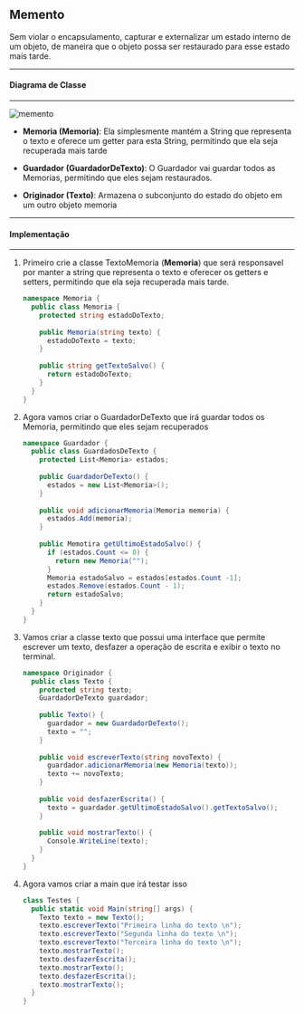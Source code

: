 ## Memento

Sem violar o encapsulamento, capturar e externalizar um estado interno de um objeto, de maneira que o objeto possa ser restaurado para esse
estado mais tarde.

***
#### Diagrama de Classe
***

![memento](https://cloud.githubusercontent.com/assets/14116020/26286168/c5767b10-3e34-11e7-87e5-bfd605ab7eb9.png)

* **Memoria (Memoria)**: Ela simplesmente mantém a String que representa o texto e oferece um getter para esta String, permitindo que ela
  seja recuperada mais tarde

* **Guardador (GuardadorDeTexto)**: O Guardador vai guardar todos as Memorias, permitindo que eles sejam restaurados.

* **Originador (Texto)**: Armazena o subconjunto do estado do objeto em um outro objeto memoria

***
#### Implementação
***

1. Primeiro crie a classe TextoMemoria (**Memoria**) que será responsavel por manter a string que representa o texto e oferecer os getters e
   setters, permitindo que ela seja recuperada mais tarde.

    ```c#
    namespace Memoria {
      public class Memoria {
        protected string estadoDoTexto;
      
        public Memoria(string texto) {
          estadoDoTexto = texto;
        }
      
        public string getTextoSalvo() {
          return estadoDoTexto;
        }
      }
    }
    ```

2. Agora vamos criar o GuardadorDeTexto que irá guardar todos os Memoria, permitindo que eles sejam recuperados

    ```c#
    namespace Guardador {
      public class GuardadosDeTexto {
        protected List<Memoria> estados;
      
        public GuardadorDeTexto() {
          estados = new List<Memoria>();
        }
      
        public void adicionarMemoria(Memoria memoria) {
          estados.Add(memoria);
        }
      
        public Memotira getUltimoEstadoSalvo() {
          if (estados.Count <= 0) {
            return new Memoria("");
          }
          Memoria estadoSalvo = estados[estados.Count -1];
          estados.Remove(estados.Count - 1);
          return estadoSalvo;
        }
      }
    }
    ```

3. Vamos criar a classe texto que possui uma interface que permite escrever um texto, desfazer a operação de escrita e exibir o texto no terminal.

    ```c#
    namespace Originador {
      public class Texto {
        protected string texto;
        GuardadorDeTexto guardador;
      
        public Texto() {
          guardador = new GuardadorDeTexto();
          texto = "";
        }
      
        public void escreverTexto(string novoTexto) {
          guardador.adicionarMemoria(new Memoria(texto));
          texto += novoTexto;
        }
      
        public void desfazerEscrita() {
          texto = guardador.getUltimoEstadoSalvo().getTextoSalvo();
        }
      
        public void mostrarTexto() {
          Console.WriteLine(texto);
        }
      }
    }
    ```

3. Agora vamos criar a main que irá testar isso

    ```c#
    class Testes {
      public static void Main(string[] args) {
        Texto texto = new Texto();
        texto.escreverTexto("Primeira linha do texto \n");
        texto.escreverTexto("Segunda linha do texto \n");
        texto.escreverTexto("Terceira linha do texto \n");
        texto.mostrarTexto();
        texto.desfazerEscrita();
        texto.mostrarTexto();
        texto.desfazerEscrita();
        texto.mostrarTexto();
      }
    }
    ```
